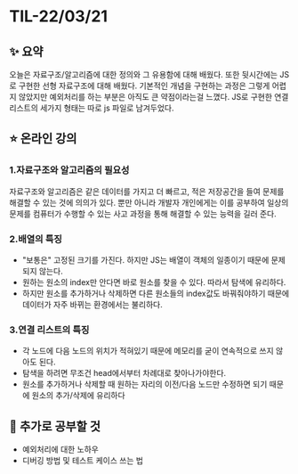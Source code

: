 # TIL-22/03/21

## :sparkles: 요약

오늘은 자료구조/알고리즘에 대한 정의와 그 유용함에 대해 배웠다. 또한 뒷시간에는 JS로 구현한 선형 자료구조에 대해 배웠다. 기본적인 개념을 구현하는 과정은 그렇게 어렵지 않았지만 예외처리를 하는 부분은 아직도 큰 약점이라는걸 느꼈다. JS로 구현한 연결 리스트의 세가지 형태는 따로 js 파일로 남겨두었다.

## :star: 온라인 강의

### 1.자료구조와 알고리즘의 필요성

자료구조와 알고리즘은 같은 데이터를 가지고 더 빠르고, 적은 저장공간을 들여 문제를 해결할 수 있는 것에 의의가 있다. 뿐만 아니라 개발자 개인에게는 이를 공부하여 일상의 문제를 컴퓨터가 수행할 수 있는 사고 과정을 통해 해결할 수 있는 능력을 길러 준다. 

### 2.배열의 특징

* "보통은" 고정된 크기를 가진다. 하지만 JS는 배열이 객체의 일종이기 때문에 문제되지 않는다. 
* 원하는 원소의 index만 안다면 바로 원소를 찾을 수 있다. 따라서 탐색에 유리하다.
* 하지만 원소를 추가하거나 삭제하면 다른 원소들의 index값도 바꿔줘야하기 때문에 데이터가 자주 바뀌는 환경에서는 불리하다.

### 3.연결 리스트의 특징

* 각 노드에 다음 노드의 위치가 적혀있기 때문에 메모리를 굳이 연속적으로 쓰지 않아도 된다. 
* 탐색을 하려면 무조건 head에서부터 차례대로 찾아나가야한다.
* 원소를 추가하거나 삭제할 때 원하는 자리의 이전/다음 노드만 수정하면 되기 때문에 원소의 추가/삭제에 유리하다

## :star2: 추가로 공부할 것

* 예외처리에 대한 노하우
* 디버깅 방법 및 테스트 케이스 쓰는 법